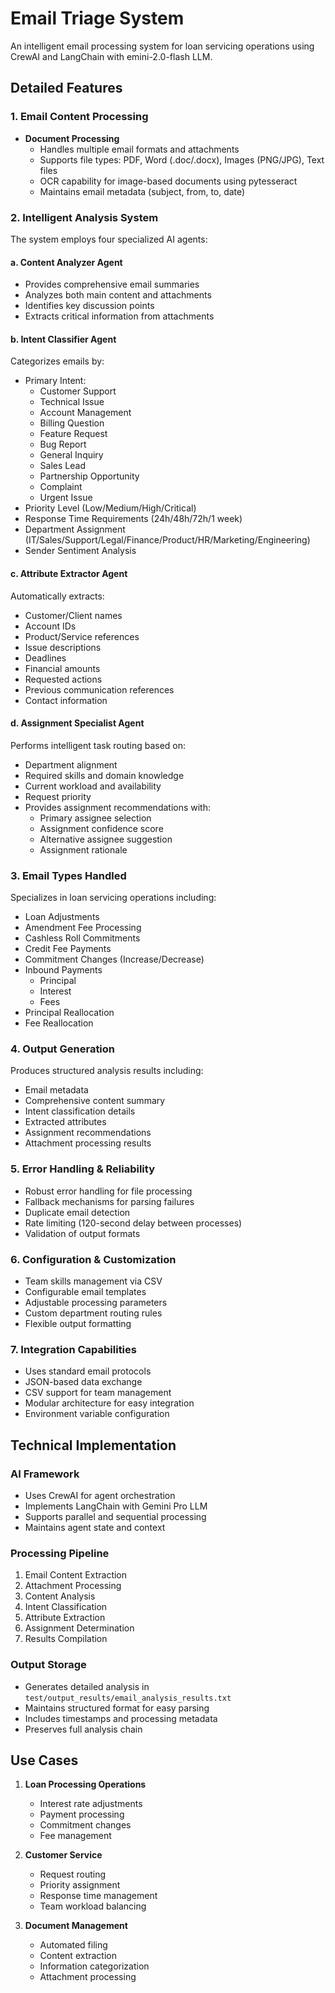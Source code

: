 # Email Triage System

An intelligent email processing system for loan servicing operations using CrewAI and LangChain with emini-2.0-flash LLM.

## Detailed Features

### 1. Email Content Processing
- **Document Processing**
  - Handles multiple email formats and attachments
  - Supports file types: PDF, Word (.doc/.docx), Images (PNG/JPG), Text files
  - OCR capability for image-based documents using pytesseract
  - Maintains email metadata (subject, from, to, date)

### 2. Intelligent Analysis System
The system employs four specialized AI agents:

#### a. Content Analyzer Agent
- Provides comprehensive email summaries
- Analyzes both main content and attachments
- Identifies key discussion points
- Extracts critical information from attachments

#### b. Intent Classifier Agent
Categorizes emails by:
- Primary Intent:
  - Customer Support
  - Technical Issue
  - Account Management
  - Billing Question
  - Feature Request
  - Bug Report
  - General Inquiry
  - Sales Lead
  - Partnership Opportunity
  - Complaint
  - Urgent Issue
- Priority Level (Low/Medium/High/Critical)
- Response Time Requirements (24h/48h/72h/1 week)
- Department Assignment (IT/Sales/Support/Legal/Finance/Product/HR/Marketing/Engineering)
- Sender Sentiment Analysis

#### c. Attribute Extractor Agent
Automatically extracts:
- Customer/Client names
- Account IDs
- Product/Service references
- Issue descriptions
- Deadlines
- Financial amounts
- Requested actions
- Previous communication references
- Contact information

#### d. Assignment Specialist Agent
Performs intelligent task routing based on:
- Department alignment
- Required skills and domain knowledge
- Current workload and availability
- Request priority
- Provides assignment recommendations with:
  - Primary assignee selection
  - Assignment confidence score
  - Alternative assignee suggestion
  - Assignment rationale

### 3. Email Types Handled
Specializes in loan servicing operations including:
- Loan Adjustments
- Amendment Fee Processing
- Cashless Roll Commitments
- Credit Fee Payments
- Commitment Changes (Increase/Decrease)
- Inbound Payments
  - Principal
  - Interest
  - Fees
- Principal Reallocation
- Fee Reallocation

### 4. Output Generation
Produces structured analysis results including:
- Email metadata
- Comprehensive content summary
- Intent classification details
- Extracted attributes
- Assignment recommendations
- Attachment processing results

### 5. Error Handling & Reliability
- Robust error handling for file processing
- Fallback mechanisms for parsing failures
- Duplicate email detection
- Rate limiting (120-second delay between processes)
- Validation of output formats

### 6. Configuration & Customization
- Team skills management via CSV
- Configurable email templates
- Adjustable processing parameters
- Custom department routing rules
- Flexible output formatting

### 7. Integration Capabilities
- Uses standard email protocols
- JSON-based data exchange
- CSV support for team management
- Modular architecture for easy integration
- Environment variable configuration

## Technical Implementation

### AI Framework
- Uses CrewAI for agent orchestration
- Implements LangChain with Gemini Pro LLM
- Supports parallel and sequential processing
- Maintains agent state and context

### Processing Pipeline
1. Email Content Extraction
2. Attachment Processing
3. Content Analysis
4. Intent Classification
5. Attribute Extraction
6. Assignment Determination
7. Results Compilation

### Output Storage
- Generates detailed analysis in `test/output_results/email_analysis_results.txt`
- Maintains structured format for easy parsing
- Includes timestamps and processing metadata
- Preserves full analysis chain

## Use Cases

1. **Loan Processing Operations**
   - Interest rate adjustments
   - Payment processing
   - Commitment changes
   - Fee management

2. **Customer Service**
   - Request routing
   - Priority assignment
   - Response time management
   - Team workload balancing

3. **Document Management**
   - Automated filing
   - Content extraction
   - Information categorization
   - Attachment processing